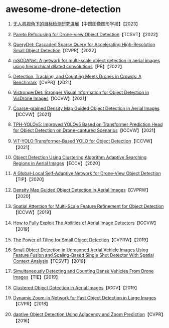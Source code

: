 # awesome-drone-detection

1. [无人机视角下的目标检测研究进展](http://www.cjig.cn/jig/ch/reader/view_abstract.aspx?flag=2&file_no=202208160000003&journal_id=jig)【中国图像图形学报】【2023】

2. [Pareto Refocusing for Drone-view Object Detection](https://ieeexplore.ieee.org/document/9905640)【TCSVT】【2022】
3. [QueryDet: Cascaded Sparse Query for Accelerating High-Resolution Small Object Detection](https://arxiv.org/abs/2103.09136)【CVPR】【2022】
4. [mSODANet: A network for multi-scale object detection in aerial images using hierarchical dilated convolutions](https://www.sciencedirect.com/science/article/pii/S0031320322000292)【PR】【2022】
5. [Detection, Tracking, and Counting Meets Drones in Crowds: A Benchmark](https://arxiv.org/abs/2105.02440)【CVPR】【2021】
6. [VistrongerDet: Stronger Visual Information for Object Detection in VisDrone Images](https://ieeexplore.ieee.org/document/9607555)【ICCVW】【2021】
7. [Coarse-grained Density Map Guided Object Detection in Aerial Images](https://ieeexplore.ieee.org/document/9607840)【ICCVW】【2021】
8. [TPH-YOLOv5: Improved YOLOv5 Based on Transformer Prediction Head for Object Detection on Drone-captured Scenarios](https://arxiv.org/abs/2108.11539)【ICCVW】【2021】
9. [ViT-YOLO:Transformer-Based YOLO for Object Detection](https://ieeexplore.ieee.org/document/9607536)【ICCVW】【2021】
10. [Object Detection Using Clustering Algorithm Adaptive Searching Regions in Aerial Images](https://link.springer.com/chapter/10.1007/978-3-030-66823-5_39)【ECCV】【2020】
11. [A Global-Local Self-Adaptive Network for Drone-View Object Detection](https://ieeexplore.ieee.org/document/9305976)【TIP】【2020】
12. [Density Map Guided Object Detection in Aerial Images](https://arxiv.org/abs/2004.05520)【CVPRW】【2020】
13. [Spatial Attention for Multi-Scale Feature Refinement for Object Detection](https://openaccess.thecvf.com/content_ICCVW_2019/papers/VISDrone/Wang_Spatial_Attention_for_Multi-Scale_Feature_Refinement_for_Object_Detection_ICCVW_2019_paper.pdf)【ICCVW】【2019】
14. [How to Fully Exploit The Abilities of Aerial Image Detectors](https://ieeexplore.ieee.org/document/9022557)【ICCVW】【2019】
15. [The Power of Tiling for Small Object Detection](https://ieeexplore.ieee.org/document/9025422)【CVPRW】【2019】
16. [Small Object Detection in Unmanned Aerial Vehicle Images Using Feature Fusion and Scaling-Based Single Shot Detector With Spatial Context Analysis](https://ieeexplore.ieee.org/document/8672115)【TCSVT】【2019】
17. [Simultaneously Detecting and Counting Dense Vehicles From Drone Images](https://ieeexplore.ieee.org/document/8648370)【TIE】【2019】
18. [Clustered Object Detection in Aerial Images](https://arxiv.org/abs/2105.02440)【ICCV】【2019】
19. [Dynamic Zoom-in Network for Fast Object Detection in Large Images](https://arxiv.org/abs/1711.05187)【CVPR】【2018】
20. [daptive Object Detection Using Adjacency and Zoom Prediction](https://arxiv.org/abs/1512.07711)【CVPR】【2016】
